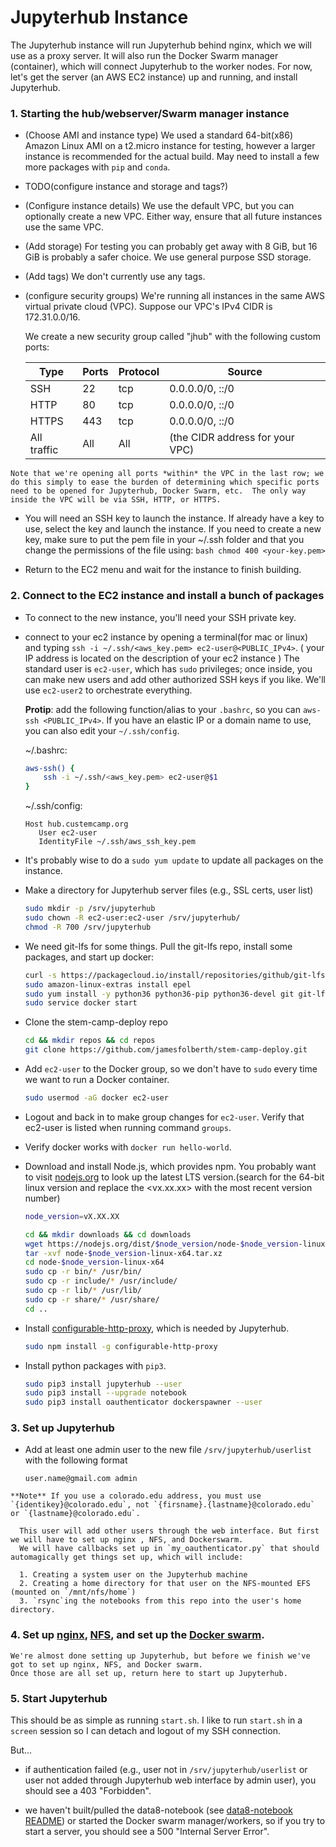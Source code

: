 # Jupyterhub Instance

The Jupyterhub instance will run Jupyterhub behind nginx, which we will use as a proxy server.
It will also run the Docker Swarm manager (container), which will connect Jupyterhub to the worker nodes.
For now, let's get the server (an AWS EC2 instance) up and running, and install Jupyterhub.


### 1. Starting the hub/webserver/Swarm manager instance
   * (Choose AMI and instance type) We used a standard 64-bit(x86) Amazon Linux AMI on a t2.micro instance for testing, however a larger instance is recommended for the actual build. May need to install a few more packages with `pip` and `conda`.
   * TODO(configure instance and storage and tags?)
   * (Configure instance details) We use the default VPC, but you can optionally create a new VPC.  Either way, ensure that all future instances use the same VPC.
   * (Add storage) For testing you can probably get away with 8 GiB, but 16 GiB is probably a safer choice.  We use general purpose SSD storage.
   * (Add tags) We don't currently use any tags.
   * (configure security groups) 
     We're running all instances in the same AWS virtual private cloud (VPC).
     Suppose our VPC's IPv4 CIDR is 172.31.0.0/16.
     
     We create a new security group called "jhub" with the following custom ports:

        |Type  | Ports |Protocol | Source |
        |------|-------|---------|-------|
        |SSH   | 22	   | tcp	   | 0.0.0.0/0, ::/0 | 
        |HTTP  | 80	   | tcp 	   | 0.0.0.0/0, ::/0 |
        |HTTPS | 443   | tcp	   | 0.0.0.0/0, ::/0 |
        |All traffic| All | All  | (the CIDR address for your VPC) |
    
    Note that we're opening all ports *within* the VPC in the last row; we do this simply to ease the burden of determining which specific ports need to be opened for Jupyterhub, Docker Swarm, etc.  The only way inside the VPC will be via SSH, HTTP, or HTTPS.

   * You will need an SSH key to launch the instance.  If already have a key to use, select the key and launch the instance.  If you need to create a new key, make sure to put the pem file in your ~/.ssh folder and that you change the permissions of the file using:
    ```bash
    chmod 400 <your-key.pem>
    ```
    
   * Return to the EC2 menu and wait for the instance to finish building. 
    
### 2. Connect to the EC2 instance and install a bunch of packages
   * To connect to the new instance, you'll need your SSH private key.
    
   * connect to your ec2 instance by opening a terminal(for mac or linux) and typing 
     `ssh -i ~/.ssh/<aws_key.pem> ec2-user@<PUBLIC_IPv4>`.
     ( your IP address is located on the description of your ec2 instance )
     The standard user is `ec2-user`, which has `sudo` privileges; once inside, you can make new users and add other authorized SSH keys if you like.
     We'll use `ec2-user2` to orchestrate everything.

     **Protip**: add the following function/alias to your `.bashrc`, so you can `aws-ssh <PUBLIC_IPv4>`.
     If you have an elastic IP or a domain name to use, you can also edit your `~/.ssh/config`.
     
     ~/.bashrc:
     ```bash
     aws-ssh() {
         ssh -i ~/.ssh/<aws_key.pem> ec2-user@$1
     }
     ```

     ~/.ssh/config:
     ```
     Host hub.custemcamp.org
        User ec2-user
        IdentityFile ~/.ssh/aws_ssh_key.pem
     ```

   * It's probably wise to do a `sudo yum update` to update all packages on the instance.

   * Make a directory for Jupyterhub server files (e.g., SSL certs, user list)
      ```bash
      sudo mkdir -p /srv/jupyterhub
      sudo chown -R ec2-user:ec2-user /srv/jupyterhub/
      chmod -R 700 /srv/jupyterhub
      ```

   * We need git-lfs for some things.  Pull the git-lfs repo, install some packages, and start up docker:
      ```bash
      curl -s https://packagecloud.io/install/repositories/github/git-lfs/script.rpm.sh | sudo bash
      sudo amazon-linux-extras install epel
      sudo yum install -y python36 python36-pip python36-devel git git-lfs docker gcc gcc-c++ openssl-devel
      sudo service docker start
      ```

   * Clone the stem-camp-deploy repo
      ```bash
      cd && mkdir repos && cd repos
      git clone https://github.com/jamesfolberth/stem-camp-deploy.git
      ```

   * Add `ec2-user` to the Docker group, so we don't have to `sudo` every time we want to run a Docker container.
      ```bash
      sudo usermod -aG docker ec2-user
      ```

   * Logout and back in to make group changes for `ec2-user`.
     Verify that ec2-user is listed when running command `groups`.

   * Verify docker works with `docker run hello-world`.

   * Download and install Node.js, which provides npm.
     You probably want to visit [nodejs.org](https://nodejs.org/en/download/) to look up the latest LTS version.(search for the 64-bit linux version and replace the <vx.xx.xx> with the most recent version number)

     ```bash
     node_version=vX.XX.XX 
     
     cd && mkdir downloads && cd downloads
     wget https://nodejs.org/dist/$node_version/node-$node_version-linux-x64.tar.xz
     tar -xvf node-$node_version-linux-x64.tar.xz
     cd node-$node_version-linux-x64
     sudo cp -r bin/* /usr/bin/
     sudo cp -r include/* /usr/include/
     sudo cp -r lib/* /usr/lib/
     sudo cp -r share/* /usr/share/
     cd ..
     ```

   * Install [configurable-http-proxy](https://github.com/jupyterhub/configurable-http-proxy), which is needed by Jupyterhub.
     ```bash
     sudo npm install -g configurable-http-proxy
     ```

   * Install python packages with `pip3`.
     ```bash
     sudo pip3 install jupyterhub --user
     sudo pip3 install --upgrade notebook
     sudo pip3 install oauthenticator dockerspawner --user
     ```

### 3. Set up Jupyterhub
   * Add at least one admin user to the new file `/srv/jupyterhub/userlist` with the following format
        ```
        user.name@gmail.com admin
        ```
    **Note** If you use a colorado.edu address, you must use `{identikey}@colorado.edu`, not `{firsname}.{lastname}@colorado.edu` or `{lastname}@colorado.edu`.

      This user will add other users through the web interface. But first we will have to set up nginx , NFS, and Dockerswarm.
      We will have callbacks set up in `my_oauthenticator.py` that should automagically get things set up, which will include:

      1. Creating a system user on the Jupyterhub machine
      2. Creating a home directory for that user on the NFS-mounted EFS (mounted on `/mnt/nfs/home`)
      3. `rsync`ing the notebooks from this repo into the user's home directory.

### 4. Set up [nginx](../nginx/README.md), [NFS](../nfs/README.md), and set up the [Docker swarm](../swarm_legacy/README.md).
    We're almost done setting up Jupyterhub, but before we finish we've got to set up nginx, NFS, and Docker swarm.
    Once those are all set up, return here to start up Jupyterhub.

### 5. Start Jupyterhub

   This should be as simple as running `start.sh`.
   I like to run `start.sh` in a `screen` session so I can detach and logout of my SSH connection.
    
   But...
   * if authentication failed (e.g., user not in `/srv/jupyterhub/userlist` or user not added through Jupyterhub web interface by admin user), you should see a 403 "Forbidden".
   
   * we haven't built/pulled the data8-notebook (see [data8-notebook README](../data8-notebook/README.md)) or started the Docker swarm manager/workers, so if you try to start a server, you should see a 500 "Internal Server Error".
